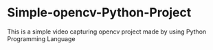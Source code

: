 # Simple-opencv-Python-Project
This is a simple video capturing opencv project made by using Python Programming Language
